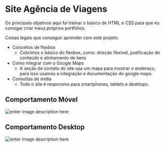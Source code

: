 # Site Agência de Viagens


Os principais objetivos aqui foi treinar  o básico de HTML e CSS para que eu consigar criar meus próprios portfólios.

Coisas legais que conseguir aprender com este projeto:
 - Conceitos de flexbox
	-	Cobrimos o básico do flexbox, como: direção flexível, justificação de conteúdo e alinhamento de itens
 - Como integrar com o Google Maps
	 - A seção de contato do site usa um mapa para mostrar o endereço, para isso usamos a integração e documentação do google maps.
 - Consultas de mídia
	 - Todo o site é responsivo para smartphones, tablets e desktops.

 ## Comportamento Móvel

![enter image description here](https://github.com/isadorastan/site-viagem/blob/master/assets/gif-mobile.gif?raw=true)

## Comportamento Desktop 

![enter image description here](https://github.com/isadorastan/site-viagem/blob/master/assets/gif-desktop.gif?raw=true)
 
